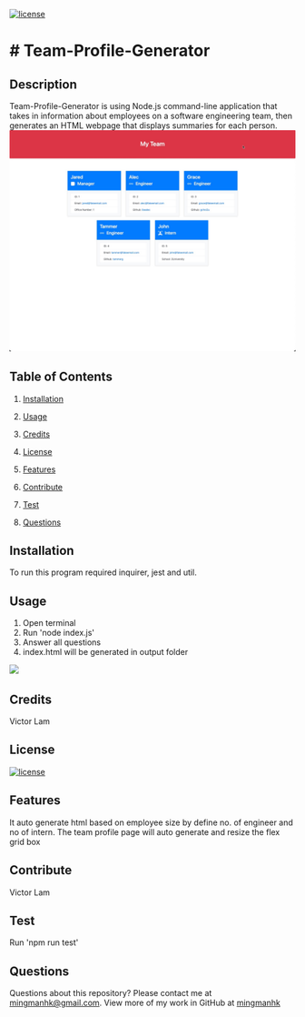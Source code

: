 [![license](https://img.shields.io/badge/license-MIT-blue)](https://shields.io)
# # Team-Profile-Generator
## Description
Team-Profile-Generator is using Node.js command-line application that takes in information about employees on a software engineering team, then generates an HTML webpage that displays summaries for each person. 
<img src="/src/demo.jpg"/>

## Table of Contents
1. [Installation](#installation)

2. [Usage](#usage)

3. [Credits](#credits)

4. [License](#license)

5. [Features](#features)

6. [Contribute](#contribute)

7. [Test](#test)

8. [Questions](#questions)

## Installation
To run this program required inquirer, jest and util.
## Usage
   1. Open terminal
   2. Run 'node index.js'
   3. Answer all questions
   4. index.html will be generated in output folder
   <img src="/src/output.gif"/>
   
## Credits
Victor Lam
## License
[![license](https://img.shields.io/badge/license-MIT-blue)](https://shields.io)
## Features
It auto generate html based on employee size by define no. of engineer and no of intern. The team profile page will auto generate and resize the flex grid box
## Contribute
Victor Lam
## Test
Run 'npm run test'
## Questions
Questions about this repository? Please contact me at [mingmanhk@gmail.com](mailto:mingmanhk@gmail.com).
View more of my work in GitHub at [mingmanhk](https://github.com/mingmanhk)